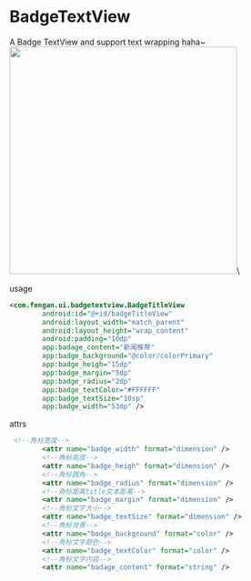 

# BadgeTextView

A Badge TextView and support text wrapping haha~
<img src = https://ws2.sinaimg.cn/large/006tNc79gy1fqkc925ubqj30t415040z.jpg width=400></img>\

usage

```xml
<com.fengan.ui.badgetextview.BadgeTitleView
        android:id="@+id/badgeTitleView"
        android:layout_width="match_parent"
        android:layout_height="wrap_content"
        android:padding="10dp"
        app:badage_content="新闻推荐"
        app:badge_background="@color/colorPrimary"
        app:badge_heigh="15dp"
        app:badge_margin="5dp"
        app:badge_radius="2dp"
        app:badge_textColor="#FFFFFF"
        app:badge_textSize="10sp"
        app:badge_width="53dp" />
```

attrs

```xml
 <!--角标宽度-->
        <attr name="badge_width" format="dimension" />
        <!--角标高度-->
        <attr name="badge_heigh" format="dimension" />
        <!--角标圆角-->
        <attr name="badge_radius" format="dimension" />
        <!--角标距离title文本距离-->
        <attr name="badge_margin" format="dimension" />
        <!--角标文字大小-->
        <attr name="badge_textSize" format="dimension" />
        <!--角标背景-->
        <attr name="badge_background" format="color" />
        <!--角标文字颜色-->
        <attr name="badge_textColor" format="color" />
        <!--角标文字内容-->
        <attr name="badage_content" format="string" />
```

